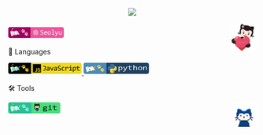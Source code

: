 <p align="center">
    <img src="https://github.com/seol-yu/seol-yu/blob/master/images/seolyu.gif" />
</p>
<p>
    <a href="https://github.com/seol-yu" target="_blank">
        <img src="https://github.com/seol-yu/seol-yu/blob/master/images/author-badge-light.png?raw=true" height=30 />
    </a>
    <a href="https://github.com/seol-yu" target="_blank">
        <img src="https://github.com/seol-yu/seol-yu/blob/master/images/mona-seolyu.png?raw=true" align=right width=50 />
    </a>
</p>

🎤 Languages
<p align="left">
    <a href="https://github.com/seol-yu/TIL/tree/master/JavaScript" target="_blank">
        <img src="https://github.com/seol-yu/seol-yu/blob/master/images/javascript-badge-logo.png?raw=true" height=25 />
    </a>
    <a href="https://github.com/seol-yu/TIL/tree/master/Python" target="_blank">
        <img src="https://github.com/seol-yu/seol-yu/blob/master/images/python-badge-logo.png?raw=true" height=25 />
    </a>
</p>
🛠 Tools
<p>
    <a href="https://github.com/seol-yu/TIL/tree/master/Git" target="_blank">
        <img src="https://github.com/seol-yu/seol-yu/blob/master/images/git-badge-logo.png?raw=true" height=25 />
    </a>
    <a href="https://github.com/seol-yu" target="_blank">
        <img src="https://github.com/seol-yu/seol-yu/blob/master/images/mona-whisper.gif?raw=true" align=right width=50 />
    </a>
</p>
